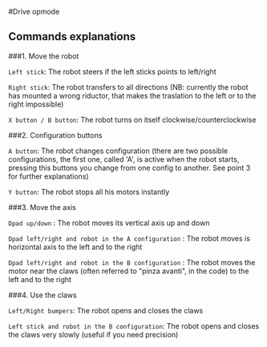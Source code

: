 #Drive opmode
## Commands explanations

###1. Move the robot 

```Left stick```: The robot steers if the left sticks points to left/right 

```Right stick```: The robot transfers to all directions (NB: currently the robot has mounted a wrong riductor, that makes the traslation to the left or to the right impossible) 

```X button / B button```: The robot turns on itself clockwise/counterclockwise 

###2. Configuration buttons

```A button```: The robot changes configuration (there are two possible configurations, the first one, called 'A', is active when the robot starts, pressing this buttons you change from one config to another. See point 3 for further explanations)

```Y button```: The robot stops all his motors instantly

###3. Move the axis

```Dpad up/down``` : The robot moves its vertical axis up and down

```Dpad left/right and robot in the A configuration``` : The robot moves is horizontal axis to the left and to the right 

```Dpad left/right and robot in the B configuration``` : The robot moves the motor near the claws (often referred to "pinza avanti", in the code) to the left and to the right  

###4. Use the claws 

```Left/Right bumpers```: The robot opens and closes the claws 

```Left stick and robot in the B configuration```: The robot opens and closes the claws very slowly (useful if you need precision) 